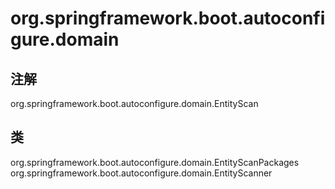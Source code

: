 # org.springframework.boot.autoconfigure.domain

## 注解

org.springframework.boot.autoconfigure.domain.EntityScan

## 类

org.springframework.boot.autoconfigure.domain.EntityScanPackages
org.springframework.boot.autoconfigure.domain.EntityScanner




